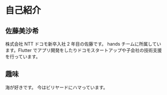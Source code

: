 # 自己紹介

## 佐藤美沙希

株式会社 NTT ドコモ新卒入社 2 年目の佐藤です。
hands チームに所属しています。Flutter でアプリ開発をしたりドコモスタートアップや子会社の技術支援を行っています。

## 趣味

海が好きです。
今はビリヤードにハマっています。
